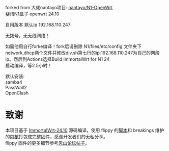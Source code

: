 forked from 大佬nantayo项目: [nantayo/N1-OpenWrt](https://github.com/nantayo/N1-OpenWrt)<br>
斐讯N1盒子  openwrt 24.10<br>

自用版本 默认Ip 192.168.110.247<br>

无拨号，无无线网络！<br>

如需他用自行forke编译！fork后请删除 N1/files/etc/config 文件夹下network,dhcp两个文件并修改div.sh第七行的ip:192.168.110.247为自己的网段ip。然后到Actions选择Build ImmortalWrt for N1 24<br>  启动编译，等2.5小时！<br>

     

默认安装:<br>
samba4<br>
PassWall2<br>
OpenClash<br>
# 致谢
本项目基于 [ImmortalWrt-24.10](https://github.com/immortalwrt/immortalwrt/tree/openwrt-23.05) 源码编译，使用 flippy 的[脚本](https://github.com/unifreq/openwrt_packit)和 breakings 维护的[内核](https://github.com/breakings/OpenWrt/releases/tag/kernel_stable)打包成完整固件，感谢开发者们的无私分享。<br>
flippy 固件的更多细节参考[恩山论坛帖子](https://www.right.com.cn/forum/thread-4076037-1-1.html)。
